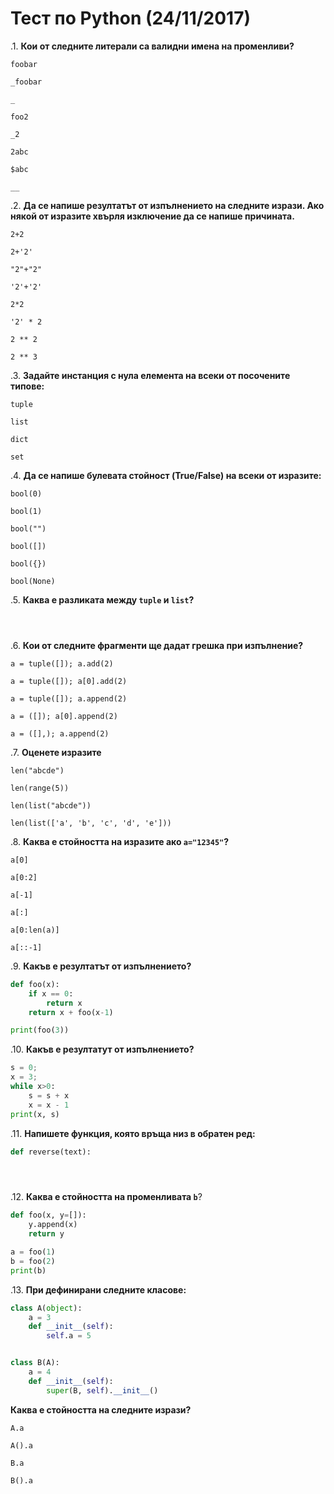 # Тест по Python (24/11/2017)

.1. **Кои от следните литерали са валидни имена на променливи?**

```
foobar
```

```
_foobar
```

```
_
```

```
foo2
```

```
_2
```


```
2abc
```

```
$abc
```

```
__
```

.2. **Да се напише резултатът от изпълнението на следните изрази. Ако някой от изразите хвърля изключение да се напише причината.**

```
2+2
```

```
2+'2'
```

```
"2"+"2"
```

```
'2'+'2'
```

```
2*2
```

```
'2' * 2
```

```
2 ** 2
```

```
2 ** 3
```

.3. **Задайте инстанция с нула елемента на всеки от посочените типове:**

```
tuple
```

```
list
```

```
dict
```

```
set
```


.4. **Да се напише булевата стойност (True/False) на всеки от изразите:**

```
bool(0)
```
```
bool(1)
```
```
bool("")
```
```
bool([])
```
```
bool({})
```
```
bool(None)
```

.5. **Каква е разликата между ```tuple``` и ```list```?**
```



```

.6. **Кои от следните фрагменти ще дадат грешка при изпълнение?**

```
a = tuple([]); a.add(2)
```

```
a = tuple([]); a[0].add(2)
```

```
a = tuple([]); a.append(2)
```

```
a = ([]); a[0].append(2)
```

```
a = ([],); a.append(2)
```

.7. **Оценете изразите**

```
len("abcde")
```

```
len(range(5))
```

```
len(list("abcde"))
```

```
len(list(['a', 'b', 'c', 'd', 'e']))
```

.8. **Каква е стойността на изразите ако ```a="12345"```?**
```
a[0]
```

```
a[0:2]
```

```
a[-1]
```

```
a[:]
```

```
a[0:len(a)]
```

```
a[::-1]
```

.9. **Какъв е резултатът от изпълнението?**

```python
def foo(x):
    if x == 0:
        return x
    return x + foo(x-1)

print(foo(3))
```

.10. **Какъв е резултатут от изпълнението?**
```python
s = 0;
x = 3;
while x>0:
    s = s + x
    x = x - 1
print(x, s)
```

.11. **Напишете функция, която връща низ в обратен ред:**
```python
def reverse(text):





```


.12. **Каква е стойността на променливата ```b```**?
```python
def foo(x, y=[]):
    y.append(x)
    return y

a = foo(1)
b = foo(2)
print(b)
```


.13. **При дефинирани следните класове:**
```python
class A(object):
    a = 3
    def __init__(self):
        self.a = 5


class B(A):
    a = 4
    def __init__(self):
        super(B, self).__init__()

```

**Каква е стойността на следните изрази?**

```
A.a
```

```
A().a
```

```
B.a
```

```
B().a
```
